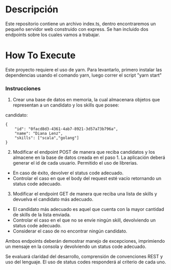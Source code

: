 # Descripción #
Este repositorio contiene un archivo index.ts, dentro encontraremos un pequeño servidor web construido con express. Se han incluido dos endpoints sobre los cuales vamos a trabajar.

# How To Execute #

Este proyecto requiere el uso de yarn. Para levantarlo, primero instalar las dependencias usando el comando yarn, luego correr el script "yarn start"

### Instrucciones ###

1. Crear una base de datos en memoria, la cual almacenara objetos que representan a un candidato y los skills que posee:

candidato:

    {
        "id": "0facd8d3-4361-4ab7-8921-3d57a73b796a",
        "name": "Diana Lenz",
        "skills": ["scala","golang"]
    }


2. Modificar el endpoint POST de manera que reciba candidatos y los almacene en la base de datos creada en el paso 1. La aplicación deberá generar el id de cada usuario. Permitido el uso de librerias.

* En caso de éxito, devolver el status code adecuado. 
* Controlar el caso en que el body del request esté vacío retornando un status code adecuado.

3. Modificar el endpoint GET de manera que reciba una lista de skills y devuelva el candidato más adecuado.

* El candidato más adecuado es aquel que cuenta con la mayor cantidad de skills de la lista enviada.
* Controlar el caso en el que no se envíe ningún skill, devolviendo un status code adecuado.
* Considerar el caso de no encontrar ningún candidato.

Ambos endpoints deberán demostrar manejo de excepciones, imprimiendo un mensaje en la consola y devolviendo un status code adecuado.

Se evaluará claridad del desarrollo, comprensión de convenciones REST y uso del lenguaje. El uso de status codes responderá al criterio de cada uno.